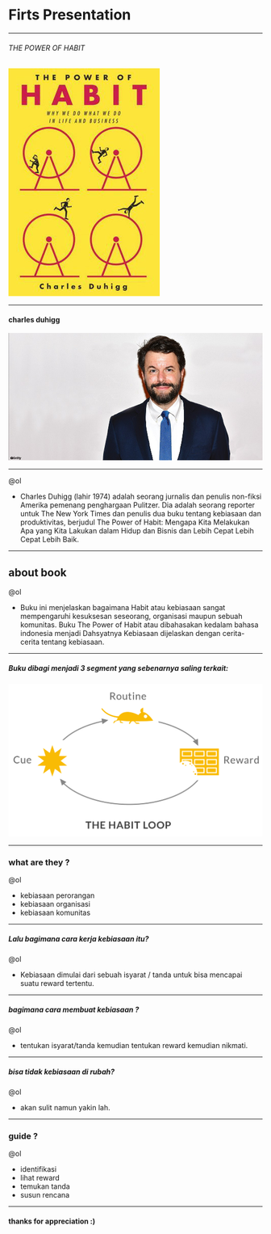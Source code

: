 # Firts Presentation


---
###### THE POWER OF HABIT
![Flux Explained](https://raw.githubusercontent.com/amrullohrifq/Presentation-1/master/12609433.jpg)



---
#### charles duhigg
![Flux Explained](https://raw.githubusercontent.com/amrullohrifq/Presentation-1/master/charles%20duhigg.jpg)

---

@ol
- Charles Duhigg (lahir 1974) adalah seorang jurnalis dan penulis non-fiksi Amerika pemenang penghargaan Pulitzer. Dia adalah seorang reporter untuk The New York Times dan penulis dua buku tentang kebiasaan dan produktivitas, berjudul The Power of Habit: Mengapa Kita Melakukan Apa yang Kita Lakukan dalam Hidup dan Bisnis dan Lebih Cepat Lebih Cepat Lebih Baik.





---
## about book

@ol
- Buku ini menjelaskan bagaimana Habit atau kebiasaan sangat mempengaruhi kesuksesan seseorang, organisasi maupun sebuah komunitas. Buku The Power of Habit atau dibahasakan kedalam bahasa indonesia menjadi Dahsyatnya Kebiasaan dijelaskan dengan cerita-cerita tentang kebiasaan.


---
#####  Buku dibagi menjadi 3 segment yang sebenarnya saling terkait:
![Flux Explained](https://raw.githubusercontent.com/amrullohrifq/Presentation-1/master/habit-loop.png)

---
### what are they ?

@ol
- kebiasaan perorangan
- kebiasaan organisasi
- kebiasaan komunitas

---

##### Lalu bagimana cara kerja kebiasaan itu?
@ol
- Kebiasaan dimulai dari sebuah isyarat / tanda untuk bisa mencapai suatu reward tertentu.

---
##### bagimana cara membuat kebiasaan ?
@ol
- tentukan isyarat/tanda kemudian tentukan reward  kemudian nikmati.

---
##### bisa tidak kebiasaan di rubah?
@ol
- akan sulit namun yakin lah.

---
### guide ?
@ol
- identifikasi
- lihat reward
- temukan tanda
- susun rencana
---

#### thanks for appreciation :)
